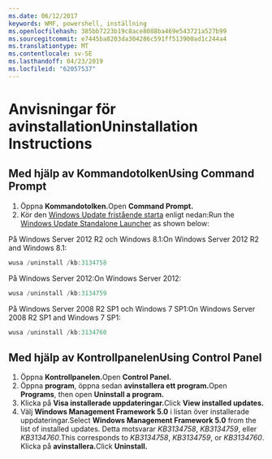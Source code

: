 ```yaml
---
ms.date: 06/12/2017
keywords: WMF, powershell, inställning
ms.openlocfilehash: 385bb7223b19c8ace8088ba469e543721a527b99
ms.sourcegitcommit: e7445ba8203da304286c591ff513900ad1c244a4
ms.translationtype: MT
ms.contentlocale: sv-SE
ms.lasthandoff: 04/23/2019
ms.locfileid: "62057537"
---
```

# <a name="uninstallation-instructions"></a><span data-ttu-id="79337-102">Anvisningar för avinstallation</span><span class="sxs-lookup"><span data-stu-id="79337-102">Uninstallation Instructions</span></span>

## <a name="using-command-prompt"></a><span data-ttu-id="79337-103">Med hjälp av Kommandotolken</span><span class="sxs-lookup"><span data-stu-id="79337-103">Using Command Prompt</span></span>
1.  <span data-ttu-id="79337-104">Öppna **Kommandotolken.**</span><span class="sxs-lookup"><span data-stu-id="79337-104">Open **Command Prompt.**</span></span>
2.  <span data-ttu-id="79337-105">Kör den [Windows Update fristående starta](https://support.microsoft.com/en-us/kb/934307) enligt nedan:</span><span class="sxs-lookup"><span data-stu-id="79337-105">Run the [Windows Update Standalone Launcher](https://support.microsoft.com/en-us/kb/934307) as shown below:</span></span>

<span data-ttu-id="79337-106">På Windows Server 2012 R2 och Windows 8.1:</span><span class="sxs-lookup"><span data-stu-id="79337-106">On Windows Server 2012 R2 and Windows 8.1:</span></span>
```powershell
wusa /uninstall /kb:3134758
```
<span data-ttu-id="79337-107">På Windows Server 2012:</span><span class="sxs-lookup"><span data-stu-id="79337-107">On Windows Server 2012:</span></span>
```powershell
wusa /uninstall /kb:3134759
```
<span data-ttu-id="79337-108">På Windows Server 2008 R2 SP1 och Windows 7 SP1:</span><span class="sxs-lookup"><span data-stu-id="79337-108">On Windows Server 2008 R2 SP1 and Windows 7 SP1:</span></span>
```powershell
wusa /uninstall /kb:3134760
```

## <a name="using-control-panel"></a><span data-ttu-id="79337-109">Med hjälp av Kontrollpanelen</span><span class="sxs-lookup"><span data-stu-id="79337-109">Using Control Panel</span></span>
1.  <span data-ttu-id="79337-110">Öppna **Kontrollpanelen.**</span><span class="sxs-lookup"><span data-stu-id="79337-110">Open **Control Panel.**</span></span>
2.  <span data-ttu-id="79337-111">Öppna **program**, öppna sedan **avinstallera ett program.**</span><span class="sxs-lookup"><span data-stu-id="79337-111">Open **Programs**, then open **Uninstall a program.**</span></span>
3.  <span data-ttu-id="79337-112">Klicka på **Visa installerade uppdateringar.**</span><span class="sxs-lookup"><span data-stu-id="79337-112">Click **View installed updates.**</span></span>
4.  <span data-ttu-id="79337-113">Välj **Windows Management Framework 5.0** i listan över installerade uppdateringar.</span><span class="sxs-lookup"><span data-stu-id="79337-113">Select **Windows Management Framework 5.0** from the list of installed updates.</span></span> <span data-ttu-id="79337-114">Detta motsvarar *KB3134758*, *KB3134759*, eller *KB3134760*.</span><span class="sxs-lookup"><span data-stu-id="79337-114">This corresponds to *KB3134758*, *KB3134759*, or *KB3134760*.</span></span> <span data-ttu-id="79337-115">Klicka på **avinstallera.**</span><span class="sxs-lookup"><span data-stu-id="79337-115">Click **Uninstall.**</span></span>
